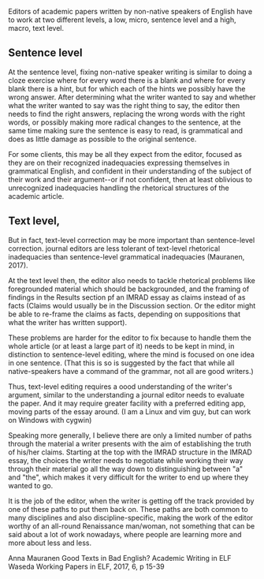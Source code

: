 Editors of academic papers written by non-native speakers of English have to work at two different levels, a low, micro, sentence level and a high, macro, text level.

## Sentence level

At the sentence level, fixing non-native speaker writing is similar to doing a cloze exercise where for every word there is a blank and where for every blank there is a hint, but for which each of the hints we possibly have the wrong answer. After determining what the writer wanted to say and whether what the writer wanted to say was the right thing to say, the editor then needs to find the right answers, replacing the wrong words with the right words, or possibly making more radical changes to the sentence, at the same time making sure the sentence is easy to read, is grammatical and does as little damage as possible to the original sentence.

For some clients, this may be all they expect from the editor, focused as they are on their recognized inadequacies expressing themselves in grammatical English, and confident in their understanding of the subject of their work and their argument--or if not confident, then at least oblivious to unrecognized inadequacies handling the rhetorical structures of the academic article.

## Text level,  

But in fact, text-level correction may be more important than sentence-level correction. journal editors are less tolerant of text-level rhetorical inadequacies than sentence-level grammatical inadequacies (Mauranen, 2017).

At the text level then, the editor also needs to tackle rhetorical problems like foregrounded material which should be backgrounded, and the framing of findings in the Results section pf an IMRAD essay as claims instead of as facts (Claims would usually be in the Discussion section. Or the editor might be able to re-frame the claims as facts, depending on suppositions that what the writer has written support).

These problems are harder for the editor to fix because to handle them the whole article (or at least a large part of it) needs to be kept in mind, in distinction to sentence-level editing, where the mind is focused on one idea in one sentence. (That this is so is suggested by the fact that while all native-speakers have a command of the grammar, not all are good writers.)

Thus, text-level editing requires a oood understanding of the writer's argument, similar to the understanding a journal editor needs to evaluate the paper. And it may require greater facility with a preferred editing app, moving parts of the essay around. (I am a Linux and vim guy, but can work on Windows with cygwin)

Speaking more generally, I believe there are only a limited number of paths through the material a writer presents with the aim of establishing the truth of his/her claims. Starting at the top with the IMRAD structure in the IMRAD essay, the choices the writer needs to negotiate while working their way through their material go all the way down to distinguishing between "a" and "the", which makes it very difficult for the writer to end up where they wanted to go. 

It is the job of the editor, when the writer is getting off the track provided by one of these paths to put them back on. These paths are both common to many disciplines and also discipline-specific, making the work of the editor worthy of an all-round Renaissance man/woman, not something that can be said about a lot of work nowadays, where people are learning more and more about less and less.

Anna Mauranen Good Texts in Bad English? Academic Writing in ELF Waseda Working Papers in ELF, 2017, 6, p 15-39


